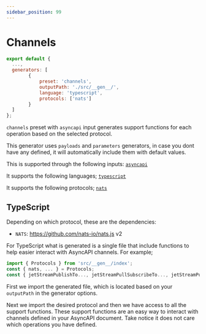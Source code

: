 ```yaml
---
sidebar_position: 99
---
```


# Channels

```js
export default {
  ...,
  generators: [
		{
			preset: 'channels',
			outputPath: './src/__gen__/', 
			language: 'typescript',
			protocols: ['nats']
		}
  ]
};
```

`channels` preset with `asyncapi` input generates support functions for each operation based on the selected protocol.

This generator uses `payloads` and `parameters` generators, in case you dont have any defined, it will automatically include them with default values.

This is supported through the following inputs: [`asyncapi`](#inputs)

It supports the following languages; [`typescript`](#typescript)

It supports the following protocols; [`nats`](../protocols/nats.md)

## TypeScript

Depending on which protocol, these are the dependencies:
- `NATS`: https://github.com/nats-io/nats.js v2

For TypeScript what is generated is a single file that include functions to help easier interact with AsyncAPI channels. For example;

```ts
import { Protocols } from 'src/__gen__/index';
const { nats, ... } = Protocols;
const { jetStreamPublishTo..., jetStreamPullSubscribeTo..., jetStreamPushSubscriptionFrom..., publishTo..., subscribeTo... } = nats;
```

First we import the generated file, which is located based on your `outputPath` in the generator options. 

Next we import the desired protocol and then we have access to all the support functions. These support functions are an easy way to interact with channels defined in your AsyncAPI document. Take notice it does not care which operations you have defined.